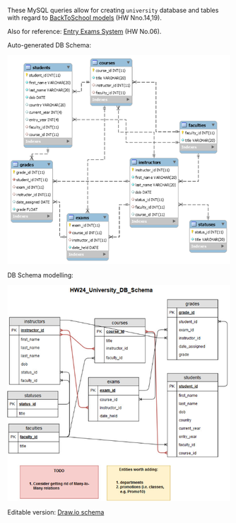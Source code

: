 These MySQL queries allow for creating `university` database and tables with regard to [BackToSchool models](https://github.com/olenalo/HW/tree/4ce5c3d832983ce953535e563ecad768d4432af6/HW_19_IO/src/BackToSchool/models) (HW Nno.14,19). 

Also for reference: [Entry Exams System](https://github.com/olenalo/HW/tree/5ec5da5a859e4005b002a388d1a23b3d067d9cdd/HW_06_Entry%20Exams%2C%20Tower%20of%20Hanoi%2C%20Clocks/EntryExamsSystem/src/com/company) (HW No.06).

Auto-generated DB Schema:

![Schema](resources/university_auto_schema.png)

DB Schema modelling: 

![Schema](resources/university_schema.jpg)

Editable version: [Draw.io schema](https://www.draw.io/#G1LahKoBsn8t3SkdzTJJRNGqKZmLlZ6oj-)
